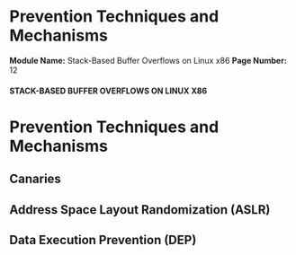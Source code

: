 <!--
 // Platform: Academy
// URL: https://academy.hackthebox.com/module/31/section/395
// Platform Version: V1
// Module ID: 31
// Module Name: Stack-Based Buffer Overflows on Linux x86
// Module Difficulty: Medium
// Section ID: 395
// Section Title: Prevention Techniques and Mechanisms
// Page Title: Stack-Based Buffer Overflows on Linux x86
// Page Number: 12
-->

# Prevention Techniques and Mechanisms

**Module Name:** Stack-Based Buffer Overflows on Linux x86 **Page Number:** 12

#### STACK-BASED BUFFER OVERFLOWS ON LINUX X86

# Prevention Techniques and Mechanisms

## Canaries

## Address Space Layout Randomization (ASLR)

## Data Execution Prevention (DEP)

####